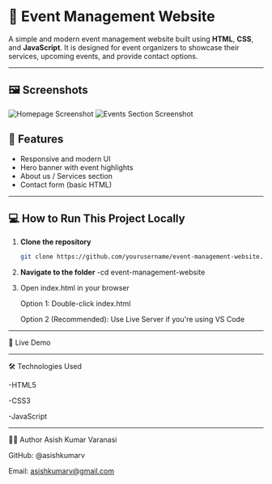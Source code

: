 # 🎉 Event Management Website

A simple and modern event management website built using **HTML**, **CSS**, and **JavaScript**. It is designed for event organizers to showcase their services, upcoming events, and provide contact options.

---

## 🖼️ Screenshots

![Homepage Screenshot](images/screenshot1.png)
![Events Section Screenshot](images/screenshot2.png)



## 🌟 Features

- Responsive and modern UI
- Hero banner with event highlights
- About us / Services section
- Contact form (basic HTML)
---

## 💻 How to Run This Project Locally

1. **Clone the repository**
   ```bash
   git clone https://github.com/yourusername/event-management-website.git
2. **Navigate to the folder**
     -cd event-management-website
4. Open index.html in your browser

    Option 1: Double-click index.html

    Option 2 (Recommended): Use Live Server if you're using VS Code
---
🔗 Live Demo

---
🛠️ Technologies Used

-HTML5

-CSS3 

-JavaScript

---
🙋‍♂️ Author
Asish Kumar Varanasi

GitHub: @asishkumarv

Email: asishkumarv@gmail.com


 
